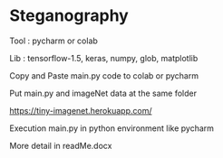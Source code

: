 # Steganography

Tool : pycharm or colab

Lib : tensorflow-1.5, keras, numpy, glob, matplotlib

Copy and Paste main.py code to colab or pycharm

Put main.py and imageNet data at the same folder 

https://tiny-imagenet.herokuapp.com/

Execution main.py in python environment like pycharm



More detail in readMe.docx
